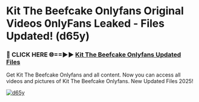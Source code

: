 # Kit The Beefcake Onlyfans Original Videos 0nlyFans Leaked - Files Updated! (d65y)

<h3>🔴 CLICK HERE 🌐==►► <a href="https://tinyurl.com/ms9xzufz" rel="nofollow">Kit The Beefcake Onlyfans Updated Files</a></h3>

Get Kit The Beefcake Onlyfans and all content. Now you can access all videos and pictures of Kit The Beefcake Onlyfans. New Updated Files 2025!

[![d65y](https://i.imgur.com/NaUBvic.gif)](https://tinyurl.com/ms9xzufz)

